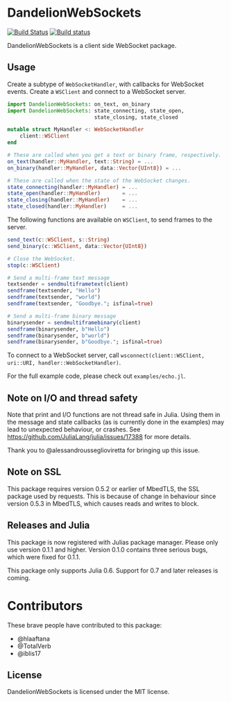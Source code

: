 # DandelionWebSockets
[![Build Status](https://travis-ci.org/dandeliondeathray/DandelionWebSockets.jl.svg?branch=master)](https://travis-ci.org/dandeliondeathray/DandelionWebSockets.jl)
[![Build status](https://ci.appveyor.com/api/projects/status/7ajck5bv9wxfjxax/branch/master?svg=true)](https://ci.appveyor.com/project/erikedin/dandelionwebsockets-jl/branch/master)

DandelionWebSockets is a client side WebSocket package.

## Usage
Create a subtype of `WebSocketHandler`, with callbacks for WebSocket events. Create a `WSClient` and
connect to a WebSocket server.

```julia
import DandelionWebSockets: on_text, on_binary
import DandelionWebSockets: state_connecting, state_open,
                            state_closing, state_closed

mutable struct MyHandler <: WebSocketHandler
    client::WSClient
end

# These are called when you get a text or binary frame, respectively.
on_text(handler::MyHandler, text::String) = ...
on_binary(handler::MyHandler, data::Vector{UInt8}) = ...

# These are called when the state of the WebSocket changes.
state_connecting(handler::MyHandler) = ...
state_open(handler::MyHandler)       = ...
state_closing(handler::MyHandler)    = ...
state_closed(handler::MyHandler)     = ...
```

The following functions are available on `WSClient`, to send frames to the server.

```julia
send_text(c::WSClient, s::String)
send_binary(c::WSClient, data::Vector{UInt8})

# Close the WebSocket.
stop(c::WSClient)

# Send a multi-frame text message
textsender = sendmultiframetext(client)
sendframe(textsender, "Hello")
sendframe(textsender, "world")
sendframe(textsender, "Goodbye."; isfinal=true)

# Send a multi-frame binary message
binarysender = sendmultiframebinary(client)
sendframe(binarysender, b"Hello")
sendframe(binarysender, b"world")
sendframe(binarysender, b"Goodbye."; isfinal=true)
```

To connect to a WebSocket server, call
`wsconnect(client::WSClient, uri::URI, handler::WebSocketHandler)`.

For the full example code, please check out `examples/echo.jl`.

## Note on I/O and thread safety
Note that print and I/O functions are not thread safe in Julia. Using them in the message and state
callbacks (as is currently done in the examples) may lead to unexpected behaviour, or crashes. See
https://github.com/JuliaLang/julia/issues/17388 for more details.

Thank you to @alessandrousseglioviretta for bringing up this issue.

## Note on SSL
This package requires version 0.5.2 or earlier of MbedTLS, the SSL package used by requests. This is
because of change in behaviour since version 0.5.3 in MbedTLS, which causes reads and writes to
block.

## Releases and Julia
This package is now registered with Julias package manager. Please only use version 0.1.1 and
higher. Version 0.1.0 contains three serious bugs, which were fixed for 0.1.1.

This package only supports Julia 0.6. Support for 0.7 and later releases is coming.

# Contributors
These brave people have contributed to this package:

- @hlaaftana
- @TotalVerb
- @iblis17

## License
DandelionWebSockets is licensed under the MIT license.
